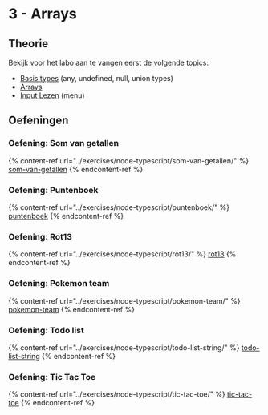 # 3 - Arrays

## Theorie

Bekijk voor het labo aan te vangen eerst de volgende topics:

* [Basis types](../nodejs-+-typescript/type-systeem/basic-types.md) (any, undefined, null, union types)
* [Arrays](../nodejs-+-typescript/type-systeem/arrays.md)
* [Input Lezen](../nodejs-+-typescript/input-lezen.md) (menu)

## Oefeningen

### Oefening: Som van getallen

{% content-ref url="../exercises/node-typescript/som-van-getallen/" %}
[som-van-getallen](../exercises/node-typescript/som-van-getallen/)
{% endcontent-ref %}

### Oefening: Puntenboek

{% content-ref url="../exercises/node-typescript/puntenboek/" %}
[puntenboek](../exercises/node-typescript/puntenboek/)
{% endcontent-ref %}

### Oefening: Rot13

{% content-ref url="../exercises/node-typescript/rot13/" %}
[rot13](../exercises/node-typescript/rot13/)
{% endcontent-ref %}

### Oefening: Pokemon team

{% content-ref url="../exercises/node-typescript/pokemon-team/" %}
[pokemon-team](../exercises/node-typescript/pokemon-team/)
{% endcontent-ref %}

### Oefening: Todo list

{% content-ref url="../exercises/node-typescript/todo-list-string/" %}
[todo-list-string](../exercises/node-typescript/todo-list-string/)
{% endcontent-ref %}

### Oefening: Tic Tac Toe

{% content-ref url="../exercises/node-typescript/tic-tac-toe/" %}
[tic-tac-toe](../exercises/node-typescript/tic-tac-toe/)
{% endcontent-ref %}
